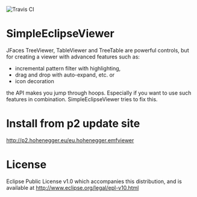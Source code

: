 ![Travis CI](https://travis-ci.org/Treehopper/SimpleEclipseViewer.png?branch=master "Build Status")

SimpleEclipseViewer
===================

JFaces TreeViewer, TableViewer and TreeTable are powerful controls, but for creating a viewer with advanced features such as:
- incremental pattern filter with highlighting,
- drag and drop with auto-expand, etc. or
- icon decoration

the API makes you jump through hoops. Especially if you want to use such features in combination.
SimpleEclipseViewer tries to fix this.

Install from p2 update site
===================
http://p2.hohenegger.eu/eu.hohenegger.emfviewer

License
===================
Eclipse Public License v1.0 which accompanies this distribution, and is available at  http://www.eclipse.org/legal/epl-v10.html
